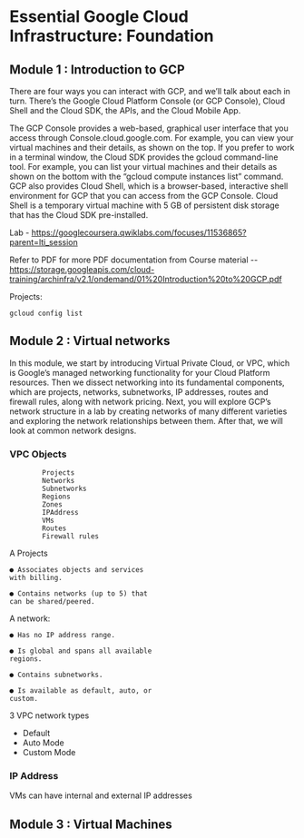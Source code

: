 # Essential Google Cloud Infrastructure: Foundation

## Module 1 : Introduction to GCP

There are four ways you can interact with GCP, and we’ll talk about each in turn.
There’s the Google Cloud Platform Console (or GCP Console), Cloud Shell and the
Cloud SDK, the APIs, and the Cloud Mobile App.


The GCP Console provides a web-based, graphical user interface that you access
through Console.cloud.google.com. For example, you can view your virtual machines
and their details, as shown on the top.
If you prefer to work in a terminal window, the Cloud SDK provides the gcloud
command-line tool. For example, you can list your virtual machines and their details
as shown on the bottom with the “gcloud compute instances list” command.
GCP also provides Cloud Shell, which is a browser-based, interactive shell
environment for GCP that you can access from the GCP Console. Cloud Shell is a
temporary virtual machine with 5 GB of persistent disk storage that has the Cloud
SDK pre-installed.

Lab - https://googlecoursera.qwiklabs.com/focuses/11536865?parent=lti_session


Refer to PDF for more PDF documentation from Course material -- https://storage.googleapis.com/cloud-training/archinfra/v2.1/ondemand/01%20Introduction%20to%20GCP.pdf


Projects:

    gcloud config list


## Module 2 : Virtual networks

In this module, we start by introducing Virtual Private Cloud, or VPC, which is
Google’s managed networking functionality for your Cloud Platform resources. Then
we dissect networking into its fundamental components, which are projects, networks,
subnetworks, IP addresses, routes and firewall rules, along with network pricing.
Next, you will explore GCP’s network structure in a lab by creating networks of many
different varieties and exploring the network relationships between them.
After that, we will look at common network designs.


### VPC Objects
            Projects
            Networks
            Subnetworks
            Regions
            Zones
            IPAddress
            VMs
            Routes
            Firewall rules

A Projects

    ● Associates objects and services
    with billing.

    ● Contains networks (up to 5) that
    can be shared/peered.

A network:

    ● Has no IP address range.

    ● Is global and spans all available
    regions.

    ● Contains subnetworks.

    ● Is available as default, auto, or
    custom.

3 VPC network types

- Default
- Auto Mode
- Custom Mode

### IP Address

VMs can have internal and external IP addresses



## Module 3 : Virtual Machines



